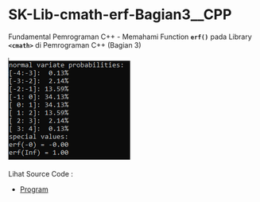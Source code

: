 # SK-Lib-cmath-erf-Bagian3__CPP
Fundamental Pemrograman C++ - Memahami Function <code><b>erf()</b></code> pada Library <code><b>&lt;cmath></b></code> di Pemrograman C++ (Bagian 3)<br><br>
<img src="https://github.com/RizkyKhapidsyah/SK-Lib-cmath-erf-Bagian3__CPP/blob/master/SK-Lib-cmath-erf-Bagian3__CPP/result/001.PNG"><br><br>
Lihat Source Code : <br>
- <a href="https://github.com/RizkyKhapidsyah/SK-Lib-cmath-erf-Bagian3__CPP/blob/master/SK-Lib-cmath-erf-Bagian3__CPP/Source.cpp">Program</a>
